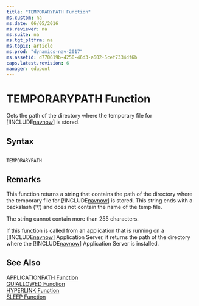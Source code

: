 ```yaml
---
title: "TEMPORARYPATH Function"
ms.custom: na
ms.date: 06/05/2016
ms.reviewer: na
ms.suite: na
ms.tgt_pltfrm: na
ms.topic: article
ms.prod: "dynamics-nav-2017"
ms.assetid: d770619b-4250-46d3-a602-5cef7334df6b
caps.latest.revision: 6
manager: edupont
---
```

# TEMPORARYPATH Function
Gets the path of the directory where the temporary file for [!INCLUDE[navnow](includes/navnow_md.md)] is stored.  
  
## Syntax  
  
```  
  
TEMPORARYPATH  
```  
  
## Remarks  
 This function returns a string that contains the path of the directory where the temporary file for [!INCLUDE[navnow](includes/navnow_md.md)] is stored. This string ends with a backslash \('\\'\) and does not contain the name of the temp file.  
  
 The string cannot contain more than 255 characters.  
  
 If this function is called from an application that is running on a [!INCLUDE[navnow](includes/navnow_md.md)] Application Server, it returns the path of the directory where the [!INCLUDE[navnow](includes/navnow_md.md)] Application Server is installed.  
  
## See Also  
 [APPLICATIONPATH Function](APPLICATIONPATH-Function.md)   
 [GUIALLOWED Function](GUIALLOWED-Function.md)   
 [HYPERLINK Function](HYPERLINK-Function.md)   
 [SLEEP Function](SLEEP-Function.md)